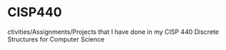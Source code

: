 # CISP440
ctivities/Assignments/Projects that I have done in my CISP 440 Discrete Structures for Computer Science
